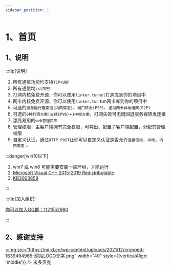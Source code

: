 ```yaml
---
sidebar_position: 1
---
```


# 1、首页

## 1、说明
:::tip[说明]
1. 所有通信功能均支持`TCP+UDP` 
2. 所有通信均`ssl加密`
3. 打洞内核免费开源，你可以使用`linker.tunnel`打洞库到你的项目中
3. 网卡内核免费开源，你可以使用`linker.tun` tun网卡库到你的项目中
4. 可选的`服务器代理穿透(内网穿透)`、`端口转发(P2P)`、`虚拟网卡异地组网(P2P)`
5. 可选的`6种打洞方案(支持IPV6)`+`1中继方案`，打洞失败可无缝回退服务器转发连接
6. 漂亮易用的`web管理页面`
7. 管理权限，主客户端拥有完全权限，可导出、配置子客户端配置，分配其管理权限
8. 自定义认证，通过`HTTP POST`让你可以自定义认证是否允许`连接信标`，`中继`，`内网穿透`
:::

:::danger[win10以下]

1. win7 或 win8 可能需要安装一些环境，才能运行
2. <a href="https://aka.ms/vs/16/release/vc_redist.x64.exe" target="_blank">Microsoft Visual C++ 2015-2019 Redistributable </a>
2. <a href="https://www.microsoft.com/download/details.aspx?id=47442" target="_blank">KB3063858 </a>

:::


:::tip[加入组织]

<a href="https://jq.qq.com/?_wv=1027&k=ucoIVfz4" target="_blank">你可以加入QQ群：1121552990</a>

:::

## 2、感谢支持 

<a href="https://mi-d.cn" target="_blank"><img src="https://mi-d.cn/wp-content/uploads/2021/12/cropped-1639494965-网站LOGO无字.png" width="40" style={{verticalAlign: 'middle'}} />  米多贝克</a>